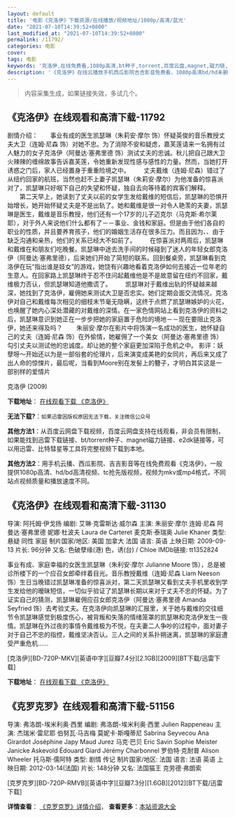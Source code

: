 ```yaml
---
layout: default
title: '电影《克洛伊》下载资源/在线播放/视频地址/1080p/高清/蓝光'
date: "2021-07-10T14:39:52+0800"
last_modified_at: "2021-07-10T14:39:52+0800"
permalink: /11792/
categories: 电影
cover:
tags: 电影
keywords: '克洛伊,在线免费看,1080p高清,bt种子,torrent,百度云盘,magnet,磁力链,迅雷下载资源'
description: '《克洛伊》在线云播放手机西瓜影院吉吉影音免费看，1080p高清bd/hd未删减完整版和tc抢先枪版，mkv/mp4格式，附带bt/torrent种子、magnet/磁力链、百度云盘、网盘资源迅雷下载链接'
---
```


>内容采集生成，如果链接失效，多试几个。


## 《克洛伊》在线观看和高清下载-11792

剧情介绍：　　事业有成的医生凯瑟琳（朱莉安·摩尔 饰）怀疑英俊的音乐教授丈夫大卫（连姆·尼森 饰）对她不忠。为了消除不安和疑虑，嘉芙莲请来一名拥有过人魅力的女子克洛伊（阿曼达·塞弗里德 饰）测试丈夫的忠诚。秋儿把自己跟大卫火辣辣的缠绵故事告诉嘉芙莲，令她重新发现性感与感性的力量。然而，当她打开诱惑之门后，家人已经置身于重重险境之中。 　　丈夫戴维（连姆·尼森）错过了从纽约回家的航班，当然也赶不上妻子凯瑟琳（朱莉安·摩尔）为他准备的惊喜派对了，凯瑟琳只好咽下自己的失望和怀疑，独自去向等待着的宾客们解释。 　　第二天早上，她读到了丈夫以前的女学生发给戴维的短信后，凯瑟琳的恐惧开始增长，她开始怀疑丈夫是不是出轨了。她和戴维是很一对令人艳羡的夫妻，凯瑟琳是医生，戴维是音乐教授，他们还有一个17岁的儿子迈克尔（马克斯·希尔莱耶），对于外人来说他们什么都有了－－事业、金钱和家庭。但是由于他们各自的职业的性质，并且要养育孩子，他们的婚姻生活存在很多压力。而且因为、、由于缺乏沟通和亲热，他们的关系已经大不如前了。 　　在惊喜派对两周后，凯瑟琳和戴维在和朋友们吃晚餐。凯瑟琳中途去洗手间的时候碰到了迷人的年轻女郎克洛伊（阿曼达·塞弗里德），后来她们开始了简短的联系。回到餐桌旁，凯瑟琳看到克洛伊在玩“指出谁是妓女”的游戏，她饶有兴趣地看着克洛伊如何去接近一位年老的生意人。在回家路上凯瑟琳终于忍不住问起戴维他是不是故意留在纽约不回家，戴维极力否认，但凯瑟琳知道他撒谎了。 　　凯瑟琳对于戴维出轨的怀疑越来越深，她找到了克洛伊，雇佣她来测试大卫是否忠实。她们定期会面交流情况，克洛伊对自己和戴维每次相见的细枝末节毫无隐瞒，这终于点燃了凯瑟琳嫉妒的火花，也唤醒了她内心深处潜藏的对戴维的深情。在一家色情网站上看到克洛伊的资料之后，凯瑟琳意识到她正在一步步把她的家庭置于危险的境地－－现在要阻止克洛伊，她还来得及吗？ 　　朱丽安·摩尔在影片中将饰演一名成功的医生，她怀疑自己的丈夫（连姆·尼森 饰）在外偷情，她雇佣了一个美女（阿曼达·塞弗里德 饰）勾引丈夫以测试他的忠诚度。却让她的整个家庭更加深陷于危机之中。 影评：妖孽呀～开始还以为是一部俗套的伦理片，后来演变成美艳的女同片，再后来又成了出人命的惊悚片，最后呢，当看到Moore别在发髻上的簪子，才明白其实这是一部别样的爱情片


克洛伊 (2009)

**下载地址**： [在线观看下载 《克洛伊》](https://www.btbtdy.me/btdy/dy7448.html) 


**无法下载?**：`如果迅雷因版权原因无法下载，关注微信公众号 `

**其他方法1**：从百度云网盘下载视频，百度云网盘支持在线观看，非会员有限制，如果能找到迅雷下载链接、bt/torrent种子、magnet磁力链接、e2dk链接等，可以用迅雷、比特彗星等工具将完整视频下载到本地。

**其他方法2**：用手机云播、西瓜影院、吉吉影音等在线免费观看《克洛伊》，一般提供1080p高清、hd/bd高清视频、tc抢先版视频，视频为mkv或mp4格式，不同站点视频质量和播放速度不同。


## 《克洛伊》在线观看和高清下载-31130

导演: 阿托姆·伊戈扬 编剧: 艾琳·克雷斯达·威尔森 主演: 朱丽安·摩尔 连姆·尼森 阿曼达·塞弗里德 妮娜·杜波夫 Laura de Carteret 麦克斯·泰瑞奥 Julie Khaner 类型: 悬疑 同性 家庭 制片国家/地区: 美国 加拿大 法国 语言: 英语 上映日期: 2009-09-13 片长: 96分钟 又名: 色破孽缘(港) 色，诱(台) / Chloe IMDb链接: tt1352824

事业有成、家庭幸福的女医生凯瑟琳（朱利安·摩尔 Julianne Moore 饰），总是被诊所楼下的一个应召女郎牵绊着目光。音乐教授戴维（连姆·尼森 Liam Neeson 饰）生日当晚错过凯瑟琳准备的惊喜派对，第二天凯瑟琳又看到丈夫手机里收到学生发给他的暧昧短信，一切似乎验证了凯瑟琳长期以来对于丈夫不忠的怀疑。为了证实自己的猜测，凯瑟琳雇佣应召女郎克洛伊（阿曼达·塞弗里德 Amanda Seyfried 饰）去考验丈夫。在克洛伊向凯瑟琳的汇报里，关于她与戴维的交往细节令凯瑟琳感觉到极度伤心，被背叛和失落的情绪笼罩的凯瑟琳和克洛伊发生一夜情。凯瑟琳在外过夜的事情令戴维极为不悦，在夫妻二人争吵的过程中，面对妻子对于自己不忠的指控，戴维坚决否认。三人之间的关系扑朔迷离，凯瑟琳的家庭遭受严重危机……


[克洛伊][BD-720P-MKV][英语中字][豆瓣7.4分][2.1GB][2009][BT下载/迅雷下载]

**下载地址**： [在线观看下载 《克洛伊》](https://www.btdx8.com/torrent/chloe_2009.html) 


## 《克罗克罗》在线观看和高清下载-51156

导演: 弗洛朗-埃米利奥·西里 编剧: 弗洛朗-埃米利奥·西里 Julien Rappeneau 主演: 杰瑞米·雷尼耶 伯努瓦·马吉梅 莫妮卡·斯嘎蒂尼 Sabrina Seyvecou Ana Girardot Joséphine Japy Maud Jurez 马克·巴贝 Eric Savin Sophie Meister Janicke Askevold Édouard Giard Jérémy Charbonnel 罗伯特·克耐普 Alison Wheeler 托马斯·儒阿特 类型: 剧情 传记 制片国家/地区: 法国 语言: 法语 英语 上映日期: 2012-03-14(法国) 片长: 148分钟 又名: 法国猫王 克劳德·弗朗索


[克罗克罗][BD-720P-RMVB][英语中字][豆瓣7.3分][1.6GB][2012][BT下载/迅雷下载]

**详情查看**： [《克罗克罗》详情介绍](/movie/51156/)， **查看更多**：[本站资源大全](/movie/t/all/)

